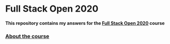 # Full Stack Open 2020

#### This repository contains my answers for the [Full Stack Open 2020](https://fullstackopen.com/) course ####

### [About the course](https://fullstackopen.com/en/about)
